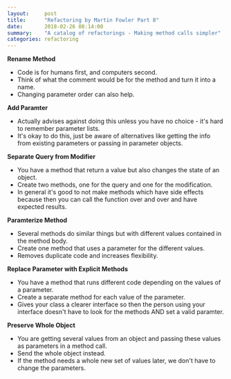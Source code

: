 ```yaml
---
layout:     post
title:      "Refactoring by Martin Fowler Part 8"
date:       2018-02-26 08:14:00
summary:    "A catalog of refactorings - Making method calls simpler" 
categories: refactoring
---
```


**Rename Method**  
* Code is for humans first, and computers second.
* Think of what the comment would be for the method and turn it into a name.
* Changing parameter order can also help.

**Add Paramter**  
* Actually advises against doing this unless you have no choice - it's hard to remember parameter lists.
* It's okay to do this, just be aware of alternatives like getting the info from existing parameters or passing in parameter objects.

**Separate Query from Modifier**  
* You have a method that return a value but also changes the state of an object.
* Create two methods, one for the query and one for the modification.
* In general it's good to not make methods which have side effects because then you can call the function over and over and have expected results.

**Paramterize Method**  
* Several methods do similar things but with different values contained in the method body.
* Create one method that uses a parameter for the different values.
* Removes duplicate code and increases flexibility.

**Replace Parameter with Explicit Methods**  
* You have a method that runs different code depending on the values of a parameter.
* Create a separate method for each value of the parameter.
* Gives your class a clearer interface so then the person using your interface doesn't have to look for the methods AND set a valid paramter.

**Preserve Whole Object**  
* You are getting several values from an object and passing these values as parameters in a method call.
* Send the whole object instead.
* If the method needs a whole new set of values later, we don't have to change the parameters.
